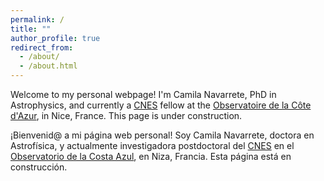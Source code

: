 ```yaml
---
permalink: /
title: ""
author_profile: true
redirect_from: 
  - /about/
  - /about.html
---
```


Welcome to my personal webpage! I'm Camila Navarrete, PhD in Astrophysics, and currently a [CNES](https://cnes.fr/en) fellow at the [Observatoire de la Côte d'Azur](https://www.oca.eu/en/), in Nice, France. This page is under construction.

¡Bienvenid@ a mi página web personal! Soy Camila Navarrete, doctora en Astrofísica, y actualmente investigadora postdoctoral del [CNES](https://cnes.fr/en) en el [Observatorio de la Costa Azul](https://www.oca.eu/en/), en Niza, Francia. Esta página está en construcción.
